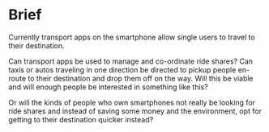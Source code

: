 # Brief

Currently transport apps on the smartphone allow single users to travel to their destination.

Can transport apps be used to manage and co-ordinate ride shares? Can taxis or autos traveling in one direction be directed to pickup people en-route to their destination and drop them off on the way. Will this be viable and will enough people be interested in something like this?

Or will the kinds of people who own smartphones not really be looking for ride shares and instead of saving some money and the environment, opt for getting to their destination quicker instead?
